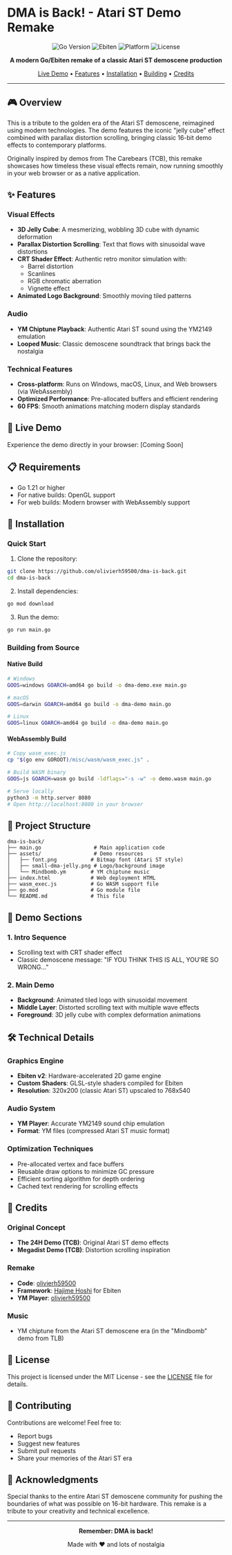 # DMA is Back! - Atari ST Demo Remake

<div align="center">
  
![Go Version](https://img.shields.io/badge/Go-1.21%2B-00ADD8?style=for-the-badge&logo=go)
![Ebiten](https://img.shields.io/badge/Ebiten-v2.6.3-FF6B6B?style=for-the-badge)
![Platform](https://img.shields.io/badge/Platform-Windows%20|%20macOS%20|%20Linux%20|%20Web-4EAA25?style=for-the-badge)
![License](https://img.shields.io/badge/License-MIT-yellow.svg?style=for-the-badge)

**A modern Go/Ebiten remake of a classic Atari ST demoscene production**

[Live Demo](#live-demo) • [Features](#features) • [Installation](#installation) • [Building](#building) • [Credits](#credits)

</div>

---

## 🎮 Overview

This is a tribute to the golden era of the Atari ST demoscene, reimagined using modern technologies. The demo features the iconic "jelly cube" effect combined with parallax distortion scrolling, bringing classic 16-bit demo effects to contemporary platforms.

Originally inspired by demos from The Carebears (TCB), this remake showcases how timeless these visual effects remain, now running smoothly in your web browser or as a native application.

## ✨ Features

### Visual Effects
- **3D Jelly Cube**: A mesmerizing, wobbling 3D cube with dynamic deformation
- **Parallax Distortion Scrolling**: Text that flows with sinusoidal wave distortions
- **CRT Shader Effect**: Authentic retro monitor simulation with:
  - Barrel distortion
  - Scanlines
  - RGB chromatic aberration
  - Vignette effect
- **Animated Logo Background**: Smoothly moving tiled patterns

### Audio
- **YM Chiptune Playback**: Authentic Atari ST sound using the YM2149 emulation
- **Looped Music**: Classic demoscene soundtrack that brings back the nostalgia

### Technical Features
- **Cross-platform**: Runs on Windows, macOS, Linux, and Web browsers (via WebAssembly)
- **Optimized Performance**: Pre-allocated buffers and efficient rendering
- **60 FPS**: Smooth animations matching modern display standards

## 🚀 Live Demo

Experience the demo directly in your browser: [Coming Soon]

## 📋 Requirements

- Go 1.21 or higher
- For native builds: OpenGL support
- For web builds: Modern browser with WebAssembly support

## 🔧 Installation

### Quick Start

1. Clone the repository:
```bash
git clone https://github.com/olivierh59500/dma-is-back.git
cd dma-is-back
```

2. Install dependencies:
```bash
go mod download
```

3. Run the demo:
```bash
go run main.go
```

### Building from Source

#### Native Build
```bash
# Windows
GOOS=windows GOARCH=amd64 go build -o dma-demo.exe main.go

# macOS
GOOS=darwin GOARCH=amd64 go build -o dma-demo main.go

# Linux
GOOS=linux GOARCH=amd64 go build -o dma-demo main.go
```

#### WebAssembly Build
```bash
# Copy wasm_exec.js
cp "$(go env GOROOT)/misc/wasm/wasm_exec.js" .

# Build WASM binary
GOOS=js GOARCH=wasm go build -ldflags="-s -w" -o demo.wasm main.go

# Serve locally
python3 -m http.server 8080
# Open http://localhost:8080 in your browser
```

## 📁 Project Structure

```
dma-is-back/
├── main.go                 # Main application code
├── assets/                 # Demo resources
│   ├── font.png           # Bitmap font (Atari ST style)
│   ├── small-dma-jelly.png # Logo/background image
│   └── Mindbomb.ym        # YM chiptune music
├── index.html             # Web deployment HTML
├── wasm_exec.js           # Go WASM support file
├── go.mod                 # Go module file
└── README.md              # This file
```

## 🎨 Demo Sections

### 1. Intro Sequence
- Scrolling text with CRT shader effect
- Classic demoscene message: "IF YOU THINK THIS IS ALL, YOU'RE SO WRONG..."

### 2. Main Demo
- **Background**: Animated tiled logo with sinusoidal movement
- **Middle Layer**: Distorted scrolling text with multiple wave effects
- **Foreground**: 3D jelly cube with complex deformation animations

## 🛠️ Technical Details

### Graphics Engine
- **Ebiten v2**: Hardware-accelerated 2D game engine
- **Custom Shaders**: GLSL-style shaders compiled for Ebiten
- **Resolution**: 320x200 (classic Atari ST) upscaled to 768x540

### Audio System
- **YM Player**: Accurate YM2149 sound chip emulation
- **Format**: YM files (compressed Atari ST music format)

### Optimization Techniques
- Pre-allocated vertex and face buffers
- Reusable draw options to minimize GC pressure
- Efficient sorting algorithm for depth ordering
- Cached text rendering for scrolling effects

## 🙏 Credits

### Original Concept
- **The 24H Demo (TCB)**: Original Atari ST demo effects
- **Megadist Demo (TCB)**: Distortion scrolling inspiration

### Remake
- **Code**: [olivierh59500](https://github.com/olivierh59500/dma-is-back)
- **Framework**: [Hajime Hoshi](https://github.com/hajimehoshi) for Ebiten
- **YM Player**: [olivierh59500](https://github.com/olivierh59500/ym-player)

### Music
- YM chiptune from the Atari ST demoscene era (in the "Mindbomb" demo from TLB)

## 📄 License

This project is licensed under the MIT License - see the [LICENSE](LICENSE) file for details.

## 🤝 Contributing

Contributions are welcome! Feel free to:
- Report bugs
- Suggest new features
- Submit pull requests
- Share your memories of the Atari ST era

## 🌟 Acknowledgments

Special thanks to the entire Atari ST demoscene community for pushing the boundaries of what was possible on 16-bit hardware. This remake is a tribute to your creativity and technical excellence.

---

<div align="center">
  
**Remember: DMA is back!**

Made with ❤️ and lots of nostalgia

</div>